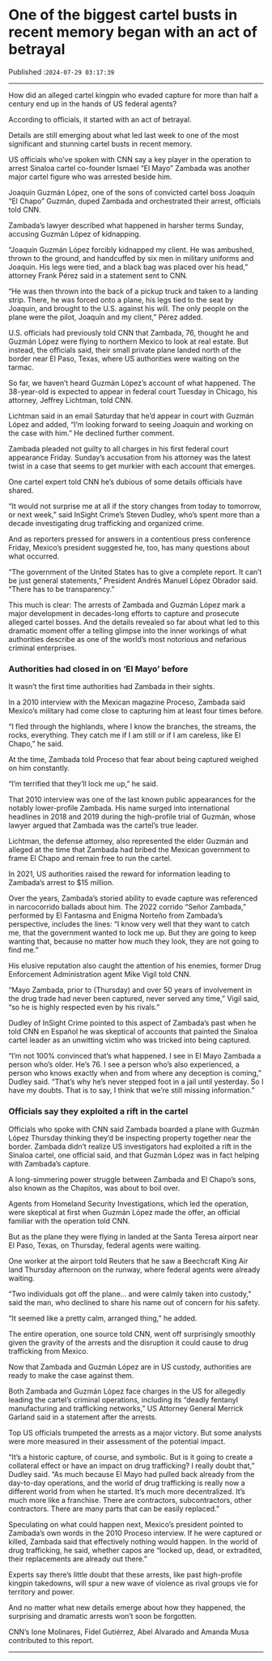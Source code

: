 # One of the biggest cartel busts in recent memory began with an act of betrayal

Published :`2024-07-29 03:17:39`

---

How did an alleged cartel kingpin who evaded capture for more than half a century end up in the hands of US federal agents?

According to officials, it started with an act of betrayal.

Details are still emerging about what led last week to one of the most significant and stunning cartel busts in recent memory.

US officials who’ve spoken with CNN say a key player in the operation to arrest Sinaloa cartel co-founder Ismael “El Mayo” Zambada was another major cartel figure who was arrested beside him.

Joaquín Guzmán López, one of the sons of convicted cartel boss Joaquín “El Chapo” Guzmán, duped Zambada and orchestrated their arrest, officials told CNN.

Zambada’s lawyer described what happened in harsher terms Sunday, accusing Guzmán López of kidnapping.

“Joaquín Guzmán López forcibly kidnapped my client. He was ambushed, thrown to the ground, and handcuffed by six men in military uniforms and Joaquin. His legs were tied, and a black bag was placed over his head,” attorney Frank Pérez said in a statement sent to CNN.

“He was then thrown into the back of a pickup truck and taken to a landing strip. There, he was forced onto a plane, his legs tied to the seat by Joaquin, and brought to the U.S. against his will. The only people on the plane were the pilot, Joaquín and my client,” Pérez added.

U.S. officials had previously told CNN that Zambada, 76, thought he and Guzmán López were flying to northern Mexico to look at real estate. But instead, the officials said, their small private plane landed north of the border near El Paso, Texas, where US authorities were waiting on the tarmac.

So far, we haven’t heard Guzmán López’s account of what happened. The 38-year-old is expected to appear in federal court Tuesday in Chicago, his attorney, Jeffrey Lichtman, told CNN.

Lichtman said in an email Saturday that he’d appear in court with Guzmán López and added, “I’m looking forward to seeing Joaquin and working on the case with him.” He declined further comment.

Zambada pleaded not guilty to all charges in his first federal court appearance Friday. Sunday’s accusation from his attorney was the latest twist in a case that seems to get murkier with each account that emerges.

One cartel expert told CNN he’s dubious of some details officials have shared.

“It would not surprise me at all if the story changes from today to tomorrow, or next week,” said InSight Crime’s Steven Dudley, who’s spent more than a decade investigating drug trafficking and organized crime.

And as reporters pressed for answers in a contentious press conference Friday, Mexico’s president suggested he, too, has many questions about what occurred.

“The government of the United States has to give a complete report. It can’t be just general statements,” President Andrés Manuel López Obrador said. “There has to be transparency.”

This much is clear: The arrests of Zambada and Guzmán López mark a major development in decades-long efforts to capture and prosecute alleged cartel bosses. And the details revealed so far about what led to this dramatic moment offer a telling glimpse into the inner workings of what authorities describe as one of the world’s most notorious and nefarious criminal enterprises.

### Authorities had closed in on ‘El Mayo’ before

It wasn’t the first time authorities had Zambada in their sights.

In a 2010 interview with the Mexican magazine Proceso, Zambada said Mexico’s military had come close to capturing him at least four times before.

“I fled through the highlands, where I know the branches, the streams, the rocks, everything. They catch me if I am still or if I am careless, like El Chapo,” he said.

At the time, Zambada told Proceso that fear about being captured weighed on him constantly.

“I’m terrified that they’ll lock me up,” he said.

That 2010 interview was one of the last known public appearances for the notably lower-profile Zambada. His name surged into international headlines in 2018 and 2019 during the high-profile trial of Guzmán, whose lawyer argued that Zambada was the cartel’s true leader.

Lichtman, the defense attorney, also represented the elder Guzmán and alleged at the time that Zambada had bribed the Mexican government to frame El Chapo and remain free to run the cartel.

In 2021, US authorities raised the reward for information leading to Zambada’s arrest to $15 million.

Over the years, Zambada’s storied ability to evade capture was referenced in narcocorrido ballads about him. The 2022 corrido “Señor Zambada,” performed by El Fantasma and Enigma Norteño from Zambada’s perspective, includes the lines: “I know very well that they want to catch me, that the government wanted to lock me up. But they are going to keep wanting that, because no matter how much they look, they are not going to find me.”

His elusive reputation also caught the attention of his enemies, former Drug Enforcement Administration agent Mike Vigil told CNN.

“Mayo Zambada, prior to (Thursday) and over 50 years of involvement in the drug trade had never been captured, never served any time,” Vigil said, “so he is highly respected even by his rivals.”

Dudley of InSight Crime pointed to this aspect of Zambada’s past when he told CNN en Español he was skeptical of accounts that painted the Sinaloa cartel leader as an unwitting victim who was tricked into being captured.

“I’m not 100% convinced that’s what happened. I see in El Mayo Zambada a person who’s older. He’s 76. I see a person who’s also experienced, a person who knows exactly when and from where any deception is coming,” Dudley said. “That’s why he’s never stepped foot in a jail until yesterday. So I have my doubts. That is to say, I think that we’re still missing information.”

### Officials say they exploited a rift in the cartel

Officials who spoke with CNN said Zambada boarded a plane with Guzmán López Thursday thinking they’d be inspecting property together near the border. Zambada didn’t realize US investigators had exploited a rift in the Sinaloa cartel, one official said, and that Guzmán López was in fact helping with Zambada’s capture.

A long-simmering power struggle between Zambada and El Chapo’s sons, also known as the Chapitos, was about to boil over.

Agents from Homeland Security Investigations, which led the operation, were skeptical at first when Guzmán López made the offer, an official familiar with the operation told CNN.

But as the plane they were flying in landed at the Santa Teresa airport near El Paso, Texas, on Thursday, federal agents were waiting.

One worker at the airport told Reuters that he saw a Beechcraft King Air land Thursday afternoon on the runway, where federal agents were already waiting.

“Two individuals got off the plane… and were calmly taken into custody,” said the man, who declined to share his name out of concern for his safety.

“It seemed like a pretty calm, arranged thing,” he added.

The entire operation, one source told CNN, went off surprisingly smoothly given the gravity of the arrests and the disruption it could cause to drug trafficking from Mexico.

Now that Zambada and Guzmán López are in US custody, authorities are ready to make the case against them.

Both Zambada and Guzmán López face charges in the US for allegedly leading the cartel’s criminal operations, including its “deadly fentanyl manufacturing and trafficking networks,” US Attorney General Merrick Garland said in a statement after the arrests.

Top US officials trumpeted the arrests as a major victory. But some analysts were more measured in their assessment of the potential impact.

“It’s a historic capture, of course, and symbolic. But is it going to create a collateral effect or have an impact on drug trafficking? I really doubt that,” Dudley said. “As much because El Mayo had pulled back already from the day-to-day operations, and the world of drug trafficking is really now a different world from when he started. It’s much more decentralized. It’s much more like a franchise. There are contractors, subcontractors, other contractors. There are many parts that can be easily replaced.”

Speculating on what could happen next, Mexico’s president pointed to Zambada’s own words in the 2010 Proceso interview. If he were captured or killed, Zambada said that effectively nothing would happen. In the world of drug trafficking, he said, whether capos are “locked up, dead, or extradited, their replacements are already out there.”

Experts say there’s little doubt that these arrests, like past high-profile kingpin takedowns, will spur a new wave of violence as rival groups vie for territory and power.

And no matter what new details emerge about how they happened, the surprising and dramatic arrests won’t soon be forgotten.

CNN’s Ione Molinares, Fidel Gutiérrez, Abel Alvarado and Amanda Musa contributed to this report.

---

